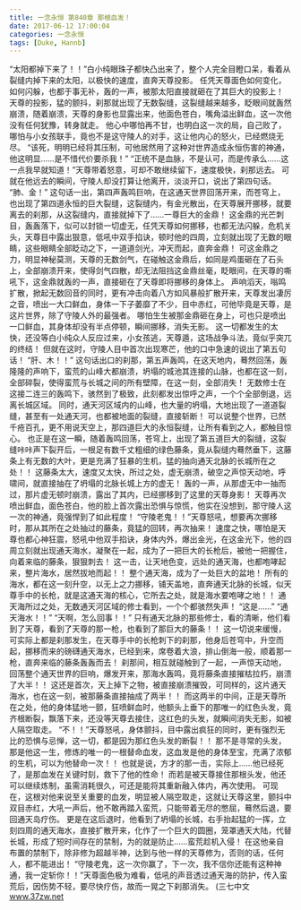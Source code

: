 ```yaml
---
title: 一念永恒 第840章 那根血发！
date: 2017-06-12 17:00:04
categories: 一念永恒
tags: [Duke, Hannb]
---
```


“太阳都掉下来了！！”白小纯眼珠子都快凸出来了，整个人完全目瞪口呆，看着从裂缝内掉下来的太阳，以极快的速度，直奔天尊投影。
任凭天尊面色如何变化，如何闪躲，也都于事无补，轰的一声，被那太阳直接就砸在了其巨大的投影上！
天尊的投影，猛的颤抖，刹那就出现了无数裂缝，这裂缝越来越多，眨眼间就轰然崩溃，随着崩溃，天尊的身影也显露出来，他面色苍白，嘴角溢出鲜血，这一次他没有任何犹豫，转身就走。
他心中哪怕再不甘，也明白这一次的局，自己败了，哪怕与小女孩联手，竟也不是这守陵人的对手，这让他内心的怒火，已经燃烧无尽。
“该死，明明已经将其压制，可他居然用了这种对世界造成永恒伤害的神通，他这明显……是不惜代价要杀我！”
“正统不是血脉，不是认可，而是传承么……这一点我早就知道！”天尊带着怒意，可却不敢继续留下，速度极快，刹那远去。
可就在他远去的瞬间，守陵人却没打算让他离开，淡淡开口，说出了第四句话。
“肺、金！”
这句话一出，第四声轰鸣巨响，在这通天世界回荡开来，而苍穹上，也出现了第四道永恒的巨大裂缝，这裂缝内，有金光散出，在天尊展开挪移，就要离去的刹那，从这裂缝内，直接就掉下了……一尊巨大的金鼎！
这金鼎的光芒刺目，轰轰落下，似可以封锁一切虚无，任凭天尊如何挪移，也都无法闪躲，危机关头，天尊目中露出狠意，低吼中双手掐诀，顿时他的四周，立刻就出现了无数的眼睛，这些眼睛全部眨动之下，一道道剑光，冲天而起，直奔金鼎！
可这金鼎之力，明显神秘莫测，天尊的无数剑气，在碰触这金鼎后，如同是鸡蛋砸在了石头上，全部崩溃开来，使得剑气四散，却无法阻挡这金鼎丝毫，眨眼间，在天尊的嘶吼下，这金鼎就轰的一声，直接砸在了天尊即将挪移的身体上。
声响滔天，嗡鸣扩散，掀起无数回音的同时，更有冲击向着八方如风暴般扩散开来，天尊发出凄厉之音，喷出一大口鲜血，身体一下子萎靡了不少，目中赤红，可他毕竟是天尊，是这片世界，除了守陵人外的最强者。
哪怕生生被那金鼎砸在身上，可也只是喷出一口鲜血，其身体却没有半点停顿，瞬间挪移，消失无影。
这一切都发生的太快，还没等白小纯众人反应过来，小女孩逃，天尊遁，这场战争斗法，竟似乎突兀的终结！
但就在这时，守陵人目中首次出现寒芒，他的口中急速的说出了第五句话！
“肝、木！！”
这句话出口的刹那，第五声轰鸣，在这天地内，蓦然回荡，轰隆隆的声响下，蛮荒的山峰大都崩溃，坍塌的城池其连接的山脉，也都在这一刻，全部碎裂，使得蛮荒与长城之间的所有壁障，在这一刻，全部消失！
无数修士在这接二连三的轰鸣下，骇然到了极致，此刻都发出惊呼之声，一个个全部倒退，远离长城区域。
同时，通天河区域内的山峰，也大量的坍塌，大地出现了一道道裂缝，甚至有一处通天河，也都被地面的裂缝，直接斩断！
可以说整个世界，已然千疮百孔，更不用说天空上，那四道巨大的永恒裂缝，让所有看到之人，都触目惊心。
也正是在这一瞬，随着轰鸣回荡，苍穹上，出现了第五道巨大的裂缝，这裂缝咔咔声下裂开后，一根足有数千丈粗细的绿色藤条，竟从裂缝内蓦然垂下，这藤条上有无数的大叶，更是充满了狂暴的生机，猛的抽向通天北脉的长城所在之处！！
这藤条太大，速度又太快，所过之处，虚无崩溃，破空之声惊天动地，呼啸间，就直接抽在了坍塌的北脉长城上方的虚无！
轰的一声，从那虚无中一抽而过，那片虚无顿时崩溃，露出了其内，已经挪移到了这里的天尊身影！
天尊再次喷出鲜血，面色苍白，他的脸上首次露出恐惧与惊慌，他实在没想到，那守陵人这一次的神通，竟强悍到了如此程度！
“守陵老鬼！！”天尊怒吼，想要再次挪移时，那从其所在之处抽过的藤条，竟猛的回转，再次抽来！
速度之快，哪怕是天尊也都心神狂震，怒吼中他双手掐诀，身体内外，爆出金光，在这金光下，他的四周立刻就出现通天海水，凝聚在一起，成为了一把巨大的长枪后，被他一把握住，向着来临的藤条，狠狠刺去！
这一击，让天地色变，远处的通天海，也都咆哮起来，整片海水，居然拔地而起！！
整个通天海，成为了一处巨大的盆地！
所有的海水，都在这一刻升空，以无上之力挪移，铺天盖地，直奔通天北脉的长城，似天尊手中的长枪，就是这通天海的核心，它所去之处，就是海水要咆哮之地！！
通天海所过之处，无数通天河区域的修士看到，一个个都骇然失声！
“这是……”
“通天海水！！”
“天啊，怎么回事！！”
只有通天北脉的那些修士，看的清晰，他们看到了天尊，看到了天尊的那一枪，也看到了那巨大的藤条！！
这一切说来缓慢，可实际上都是刹那发生，在天尊手中的长枪刺下的刹那，他身后苍穹中，升空而起，挪移而来的磅礴通天海水，已经到来，席卷着大浪，排山倒海一般，顺着那一枪，直奔来临的藤条轰轰而去！
刹那间，相互就碰触到了一起，一声惊天动地，回荡整个通天世界的巨响，爆发开来，那海水轰鸣，竟将藤条直接摧枯拉朽，崩溃了大半！！
这还是首次，天上掉下之物，被直接崩溃摧毁，可同样的，这片通天海水，也在这一刻，被那藤条直接抽成了两半！！
而这两半的中间，正是天尊所在之处，他的身体猛地一颤，狂喷鲜血时，他额头上垂下的那唯一的红色头发，竟齐根断裂，飘落下来，还没等天尊去接住，这红色的头发，就瞬间消失无影，如被人隔空取走。
“不！！”天尊怒吼，身体颤抖，目中露出疯狂的同时，更有强烈无比的恐惧与忌惮，这一切，都是因为那红色头发的断裂！！
那不是寻常的头发，那是他这一生，修炼的唯一的一根替命血发，这血发是他的身体至宝，充满了浓郁的生机，可以为他替命一次！！
也就是说，方才的那一击，实际上……他已经死了，是那血发在关键时刻，救下了他的性命！
而若是被天尊接住那根头发，他还可以继续炼制，虽需消耗很久，可还是能将其重新融入体内，再次使用。
可现在，这根对他来说至关重要的血发，明显被人隔空取走，这就让天尊这里，颤抖中双目赤红，大吼一声后，他不敢再踏入蛮荒，只能带着无尽的憋屈，蓦然后退，要回通天岛疗伤。
更是在这后退时，他看到了坍塌的长城，右手抬起猛的一挥，立刻四周的通天海水，直接扩散开来，化作了一个巨大的圆圈，笼罩通天大陆，代替长城，形成了短时间存在的禁制，为的就是防止……蛮荒趁机入侵！
在这他亲自布置的禁制下，除非修为超越半神，达到与他一样的天尊修为，否则的话，任何人，都不能进出！
“守陵老鬼，这一次你赢了，下一次，我不信你还能有这种神通，我一定斩你！！”天尊面色极为难看，低吼的声音透过通天海的防护，传入蛮荒后，因伤势不轻，要尽快疗伤，故而一晃之下刹那消失。
(三七中文 www.37zw.net